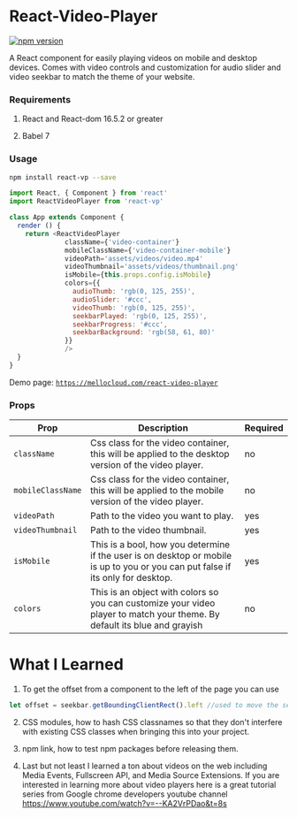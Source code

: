 # React-Video-Player 

[![npm version](https://badge.fury.io/js/react-vp.svg)](//npmjs.com/package/react-vp)

A React component for easily playing videos on mobile and desktop devices. Comes with video controls and customization for audio slider and video seekbar to match the theme of your website.

### Requirements

1. React and React-dom 16.5.2 or greater

2. Babel 7

### Usage

```bash
npm install react-vp --save
```

```js
import React, { Component } from 'react'
import ReactVideoPlayer from 'react-vp'

class App extends Component {
  render () {
    return <ReactVideoPlayer 
              className={'video-container'}
              mobileClassName={'video-container-mobile'}
              videoPath='assets/videos/video.mp4'
              videoThumbnail='assets/videos/thumbnail.png'
              isMobile={this.props.config.isMobile}
              colors={{
                audioThumb: 'rgb(0, 125, 255)',
                audioSlider: '#ccc',
                videoThumb: 'rgb(0, 125, 255)',
                seekbarPlayed: 'rgb(0, 125, 255)',
                seekbarProgress: '#ccc',
                seekbarBackground: 'rgb(58, 61, 80)'
              }}
              />
  }
}
```
Demo page: [`https://mellocloud.com/react-video-player`](https://mellocloud.com/react-video-player)

### Props

Prop | Description | Required
---- | ----------- | -------
`className` | Css class for the video container, this will be applied to the desktop version of the video player. | no
`mobileClassName` | Css class for the video container, this will be applied to the mobile version of the video player. | no
`videoPath` | Path to the video you want to play. | yes
`videoThumbnail` | Path to the video thumbnail. | yes
`isMobile` | This is a bool, how you determine if the user is on desktop or mobile is up to you or you can put false if its only for desktop. | yes
`colors` | This is an object with colors so you can customize your video player to match your theme. By default its blue and grayish | no

# What I Learned

1. To get the offset from a component to the left of the page you can use

```js
let offset = seekbar.getBoundingClientRect().left //used to move the seekbar thumb.
```

2. CSS modules, how to hash CSS classnames so that they don't interfere with existing CSS classes when bringing this into your project.

3. npm link, how to test npm packages before releasing them.

4. Last but not least I learned a ton about videos on the web including Media Events, Fullscreen API, and Media Source Extensions. If you are interested in learning more about video players here is a great tutorial series from Google chrome developers youtube channel https://www.youtube.com/watch?v=--KA2VrPDao&t=8s
